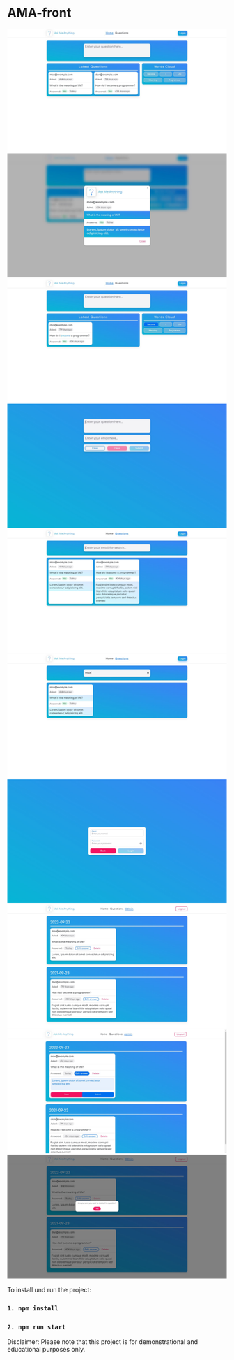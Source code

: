 # AMA-front

![](./screenshots/1.JPG)
![](./screenshots/2.JPG)
![](./screenshots/3.JPG)
![](./screenshots/4.JPG)
![](./screenshots/5.JPG)
![](./screenshots/6.JPG)
![](./screenshots/7.JPG)
![](./screenshots/8.JPG)
![](./screenshots/9.JPG)
![](./screenshots/10.JPG)

To install und run the project:

### `1. npm install`

### `2. npm run start`

Disclaimer: Please note that this project is for demonstrational and educational purposes only.

